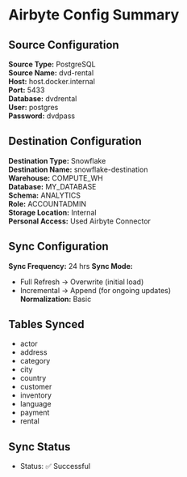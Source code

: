 # Airbyte Config Summary

## Source Configuration
**Source Type:** PostgreSQL  
**Source Name:** dvd-rental  
**Host:** host.docker.internal  
**Port:** 5433  
**Database:** dvdrental  
**User:** postgres  
**Password:** dvdpass  

## Destination Configuration
**Destination Type:** Snowflake  
**Destination Name:** snowflake-destination  
**Warehouse:** COMPUTE_WH  
**Database:** MY_DATABASE  
**Schema:** ANALYTICS  
**Role:** ACCOUNTADMIN  
**Storage Location:** Internal  
**Personal Access:** Used Airbyte Connector  

## Sync Configuration
**Sync Frequency:** 24 hrs 
**Sync Mode:**  
- Full Refresh → Overwrite (initial load)  
- Incremental → Append (for ongoing updates)  
**Normalization:** Basic  

## Tables Synced
- actor
- address  
- category  
- city  
- country
- customer 
- inventory  
- language  
- payment  
- rental  

## Sync Status
- Status: ✅ Successful
